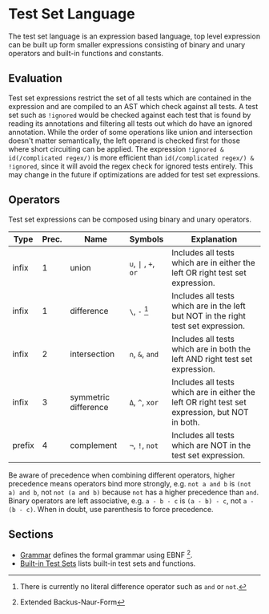 # Test Set Language
The test set language is an expression based language, top level expression can be built up form smaller expressions consisting of binary and unary operators and built-in functions and constants.

## Evaluation
Test set expressions restrict the set of all tests which are contained in the expression and are compiled to an AST which check against all tests.
A test set such as `!ignored` would be checked against each test that is found by reading its annotations and filtering all tests out which do have an ignored annotation.
While the order of some operations like union and intersection doesn't matter semantically, the left operand is checked first for those where short circuiting can be applied.
The expression `!ignored & id(/complicated regex/)` is more efficient than `id(/complicated regex/) & !ignored`, since it will avoid the regex check for ignored tests entirely.
This may change in the future if optimizations are added for test set expressions.

## Operators
Test set expressions can be composed using binary and unary operators.

|Type|Prec.|Name|Symbols|Explanation|
|---|---|---|---|---|
|infix|1|union|`∪`, <code>&vert;</code> , `+`, `or`|Includes all tests which are in either the left OR right test set expression.|
|infix|1|difference|`\`, `-` [^diff-lit]|Includes all tests which are in the left but NOT in the right test set expression.|
|infix|2|intersection|`∩`, `&`, `and`|Includes all tests which are in both the left AND right test set expression.|
|infix|3|symmetric difference|`Δ`, `^`, `xor`|Includes all tests which are in either the left OR right test set expression, but NOT in both.|
|prefix|4|complement|`¬`, `!`, `not`|Includes all tests which are NOT in the test set expression.|

Be aware of precedence when combining different operators, higher precedence means operators bind more strongly, e.g. `not a and b` is `(not a) and b`, not `not (a and b)` because `not` has a higher precedence than `and`.
Binary operators are left associative, e.g. `a - b - c` is `(a - b) - c`, not `a - (b - c)`.
When in doubt, use parenthesis to force precedence.


## Sections
- [Grammar](grammar.md) defines the formal grammar using EBNF [^ebnf].
- [Built-in Test Sets](built-in.md) lists built-in test sets and functions.

[^ebnf]: Extended Backus-Naur-Form
[^diff-lit]: There is currently no literal difference operator such as `and` or `not`.
